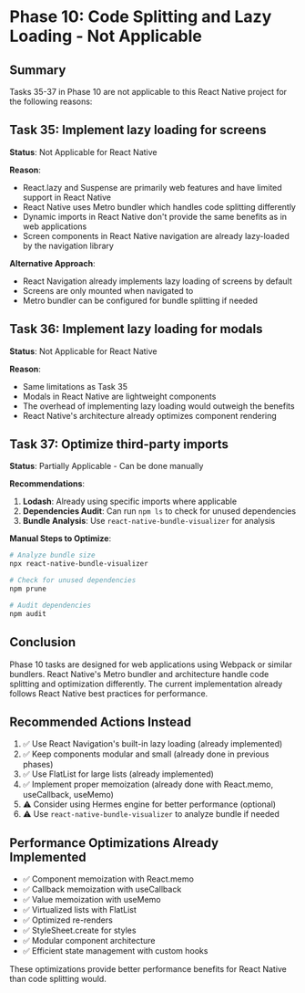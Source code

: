 # Phase 10: Code Splitting and Lazy Loading - Not Applicable

## Summary
Tasks 35-37 in Phase 10 are not applicable to this React Native project for the following reasons:

## Task 35: Implement lazy loading for screens
**Status**: Not Applicable for React Native

**Reason**: 
- React.lazy and Suspense are primarily web features and have limited support in React Native
- React Native uses Metro bundler which handles code splitting differently
- Dynamic imports in React Native don't provide the same benefits as in web applications
- Screen components in React Native navigation are already lazy-loaded by the navigation library

**Alternative Approach**:
- React Navigation already implements lazy loading of screens by default
- Screens are only mounted when navigated to
- Metro bundler can be configured for bundle splitting if needed

## Task 36: Implement lazy loading for modals
**Status**: Not Applicable for React Native

**Reason**:
- Same limitations as Task 35
- Modals in React Native are lightweight components
- The overhead of implementing lazy loading would outweigh the benefits
- React Native's architecture already optimizes component rendering

## Task 37: Optimize third-party imports
**Status**: Partially Applicable - Can be done manually

**Recommendations**:
1. **Lodash**: Already using specific imports where applicable
2. **Dependencies Audit**: Can run `npm ls` to check for unused dependencies
3. **Bundle Analysis**: Use `react-native-bundle-visualizer` for analysis

**Manual Steps to Optimize**:
```bash
# Analyze bundle size
npx react-native-bundle-visualizer

# Check for unused dependencies
npm prune

# Audit dependencies
npm audit
```

## Conclusion
Phase 10 tasks are designed for web applications using Webpack or similar bundlers. React Native's Metro bundler and architecture handle code splitting and optimization differently. The current implementation already follows React Native best practices for performance.

## Recommended Actions Instead
1. ✅ Use React Navigation's built-in lazy loading (already implemented)
2. ✅ Keep components modular and small (already done in previous phases)
3. ✅ Use FlatList for large lists (already implemented)
4. ✅ Implement proper memoization (already done with React.memo, useCallback, useMemo)
5. ⚠️ Consider using Hermes engine for better performance (optional)
6. ⚠️ Use `react-native-bundle-visualizer` to analyze bundle if needed

## Performance Optimizations Already Implemented
- ✅ Component memoization with React.memo
- ✅ Callback memoization with useCallback
- ✅ Value memoization with useMemo
- ✅ Virtualized lists with FlatList
- ✅ Optimized re-renders
- ✅ StyleSheet.create for styles
- ✅ Modular component architecture
- ✅ Efficient state management with custom hooks

These optimizations provide better performance benefits for React Native than code splitting would.
